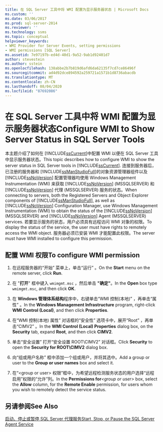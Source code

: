 ```yaml
---
title: 在 SQL Server 工具中将 WMI 配置为显示服务器状态 | Microsoft Docs
ms.custom: ''
ms.date: 03/06/2017
ms.prod: sql-server-2014
ms.reviewer: ''
ms.technology: ssms
ms.topic: conceptual
helpviewer_keywords:
- WMI Provider for Server Events, setting permissions
- WMI permissions [SQL Server]
ms.assetid: 7e97197b-ed4d-40d1-9a52-9ab1d92401d7
author: stevestein
ms.author: sstein
ms.openlocfilehash: 138abbe2b7b819d6afd6da62135f7cd7ce86496f
ms.sourcegitcommit: ad4d92dce894592a259721a1571b1d8736abacdb
ms.translationtype: MT
ms.contentlocale: zh-CN
ms.lasthandoff: 08/04/2020
ms.locfileid: "87692086"
---
```

# <a name="configure-wmi-to-show-server-status-in-sql-server-tools"></a><span data-ttu-id="53aff-102">在 SQL Server 工具中将 WMI 配置为显示服务器状态</span><span class="sxs-lookup"><span data-stu-id="53aff-102">Configure WMI to Show Server Status in SQL Server Tools</span></span>
  <span data-ttu-id="53aff-103">本主题介绍了如何在 [!INCLUDE[ssCurrent](../includes/sscurrent-md.md)]中配置 WMI 以便在 SQL Server 工具中显示服务器状态。</span><span class="sxs-lookup"><span data-stu-id="53aff-103">This topic describes how to configure WMI to show the server status in SQL Server tools in [!INCLUDE[ssCurrent](../includes/sscurrent-md.md)].</span></span> <span data-ttu-id="53aff-104">连接到服务器后，已注册的服务器和 [!INCLUDE[ssManStudioFull](../includes/ssmanstudiofull-md.md)]的对象资源管理器组件以及 [!INCLUDE[ssNoVersion](../includes/ssnoversion-md.md)] 配置管理器均使用 Windows Management Instrumentation (WMI) 来获取 [!INCLUDE[ssNoVersion](../includes/ssnoversion-md.md)] (MSSQLSERVER) 和 [!INCLUDE[ssNoVersion](../includes/ssnoversion-md.md)] 代理 (MSSQLSERVER) 服务的状态。</span><span class="sxs-lookup"><span data-stu-id="53aff-104">When connecting to servers, both the Registered Servers and Object Explorer components of [!INCLUDE[ssManStudioFull](../includes/ssmanstudiofull-md.md)], as well as [!INCLUDE[ssNoVersion](../includes/ssnoversion-md.md)] Configuration Manager, use Windows Management Instrumentation (WMI) to obtain the status of the [!INCLUDE[ssNoVersion](../includes/ssnoversion-md.md)] (MSSQLSERVER) and [!INCLUDE[ssNoVersion](../includes/ssnoversion-md.md)] Agent (MSSQLSERVER) services.</span></span> <span data-ttu-id="53aff-105">若要显示服务的状态，用户必须具有远程访问 WMI 对象的权限。</span><span class="sxs-lookup"><span data-stu-id="53aff-105">To display the status of the service, the user must have rights to remotely access the WMI object.</span></span> <span data-ttu-id="53aff-106">服务器必须已安装 WMI 才能配置此权限。</span><span class="sxs-lookup"><span data-stu-id="53aff-106">The server must have WMI installed to configure this permission.</span></span>  
  
##  <a name="to-configure-wmi-permission"></a><a name="SSMSProcedure"></a><span data-ttu-id="53aff-107">配置 WMI 权限</span><span class="sxs-lookup"><span data-stu-id="53aff-107">To configure WMI permission</span></span>  
  
1.  <span data-ttu-id="53aff-108">在远程服务器的“开始”  菜单上，单击“运行”  。</span><span class="sxs-lookup"><span data-stu-id="53aff-108">On the **Start** menu on the remote server, click **Run**.</span></span>  
  
2.  <span data-ttu-id="53aff-109">在 "**打开**" 框中键入 `wmimgmt.msc` ，然后单击 **"确定"**。</span><span class="sxs-lookup"><span data-stu-id="53aff-109">In the **Open** box type `wmimgmt.msc`, and then click **OK**.</span></span>  
  
3.  <span data-ttu-id="53aff-110">在 **Windows 管理体系结构**程序中，右键单击“WMI 控制(本地)”  ，再单击“属性”  。</span><span class="sxs-lookup"><span data-stu-id="53aff-110">In the **Windows Management Infrastructure** program, right-click **WMI Control (Local)**, and then click **Properties**.</span></span>  
  
4.  <span data-ttu-id="53aff-111">在“WMI 控制(本地) 属性”  对话框的“安全性”  选项卡中，展开“Root”  ，再单击“CIMV2”  。</span><span class="sxs-lookup"><span data-stu-id="53aff-111">In the **WMI Control (Local) Properties** dialog box, on the **Security** tab, expand **Root**, and then click **CIMV2**.</span></span>  
  
5.  <span data-ttu-id="53aff-112">单击“安全设置”  打开“安全设置 ROOT\CIMV2”  对话框。</span><span class="sxs-lookup"><span data-stu-id="53aff-112">Click **Security** to open the **Security for ROOT\CIMV2** dialog box.</span></span>  
  
6.  <span data-ttu-id="53aff-113">向“组或用户名称”  框中添加一个组或用户，并将其选中。</span><span class="sxs-lookup"><span data-stu-id="53aff-113">Add a group or user to the **Group or user names** box and select it.</span></span>  
  
7.  <span data-ttu-id="53aff-114">在“\<group or user> 权限”框中，为希望远程检测服务状态的用户选择“远程启用”权限的“允许”列。</span><span class="sxs-lookup"><span data-stu-id="53aff-114">In the **Permissions for**_\<group or user>_ box, select the **Allow** column, for the **Remote Enable** permission, for users whom you wish to remotely detect the service status.</span></span>  
  
## <a name="see-also"></a><span data-ttu-id="53aff-115">另请参阅</span><span class="sxs-lookup"><span data-stu-id="53aff-115">See Also</span></span>  
 [<span data-ttu-id="53aff-116">启动、停止或暂停 SQL Server 代理服务</span><span class="sxs-lookup"><span data-stu-id="53aff-116">Start, Stop, or Pause the SQL Server Agent Service</span></span>](agent/start-stop-or-pause-the-sql-server-agent-service.md)  
  
  
